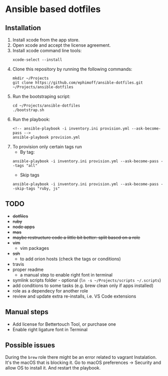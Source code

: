 # Ansible based dotfiles

## Installation

1. Install xcode from the app store.
1. Open xcode and accept the license agreement.
1. Install xcode command line tools:
    ```
    xcode-select --install
    ```
1. Clone this repository by running the following commands:
    ```
    mkdir ~/Projects
    git clone https://github.com/ephimoff/ansible-dotfiles.git ~/Projects/ansible-dotfiles
    ```
1. Run the bootstraping script:
    ```
    cd ~/Projects/ansible-dotfiles
    ./bootstrap.sh
    ```
1. Run the playbook:
    ```
    <!-- ansible-playbook -i inventory.ini provision.yml --ask-become-pass -->
    ansible-playbook provision.yml
    ```
1. To provision only certain tags run
    - By tag:
    ```
    ansible-playbook -i inventory.ini provision.yml --ask-become-pass --tags "all"
    ```
    - Skip tags
    ```
    ansible-playbook -i inventory.ini provision.yml --ask-become-pass --skip-tags "ruby, js"
    ```

## TODO

- ~~dotfiles~~
- ~~ruby~~
- ~~node apps~~
- ~~mas~~
- ~~maybe restructure code a little bit better: split based on a role~~
- ~~vim~~
    - vim packages
- ~~ssh~~
    - to add orion hosts (check the tags or conditions)
- travis
- proper readme
    - a manual step to enable right font in terminal
- symlink scripts folder - optional (`ln -s ~/Projects/scripts ~/.scripts`)
- add conditions to some tasks (e.g. brew clean only if apps installed)
- role as a dependecy for another role
- review and update extra re-installs, i.e. VS Code extensions

## Manual steps

- Add license for Bettertouch Tool, or purchase one
- Enable right ligature font in Terminal

## Possible issues

During the `brew` role there might be an error related to vagrant Instalation. It's the macOS that is blocking it. Go to macOS preferences -> Security and allow OS to install it. And restart the playbook.
